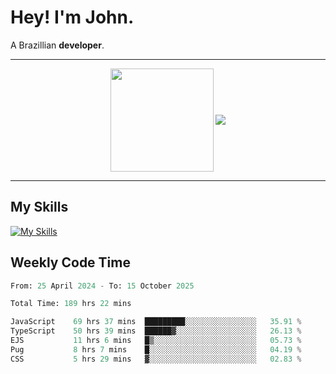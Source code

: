 # Hey! I'm John.

A Brazillian **developer**.

---

<p align="center">
  <img align="center" src="https://github-readme-stats.vercel.app/api?username=joaoiacillo&show_icons=true&locale=en" height="165" />
  <img align="center" src="https://github-readme-stats.vercel.app/api/top-langs/?username=anuraghazra&layout=compact" />
</p>

---

## My Skills

[![My Skills](https://skillicons.dev/icons?i=js,html,css,bootstrap,py,mysql,bash,linux,git,github,vscode,gamemakerstudio)](https://skillicons.dev)

## Weekly Code Time

<!--START_SECTION:waka-->

```python
From: 25 April 2024 - To: 15 October 2025

Total Time: 189 hrs 22 mins

JavaScript    69 hrs 37 mins  █████████░░░░░░░░░░░░░░░░   35.91 %
TypeScript    50 hrs 39 mins  ██████▓░░░░░░░░░░░░░░░░░░   26.13 %
EJS           11 hrs 6 mins   █▒░░░░░░░░░░░░░░░░░░░░░░░   05.73 %
Pug           8 hrs 7 mins    █░░░░░░░░░░░░░░░░░░░░░░░░   04.19 %
CSS           5 hrs 29 mins   ▓░░░░░░░░░░░░░░░░░░░░░░░░   02.83 %
```

<!--END_SECTION:waka-->
